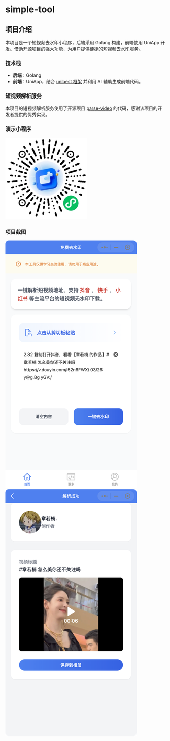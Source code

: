 ###
# simple-tool

## 项目介绍
本项目是一个短视频去水印小程序，后端采用 Golang 构建，前端使用 UniApp 开发。借助开源项目的强大功能，为用户提供便捷的短视频去水印服务。

### 技术栈
- **后端**：Golang
- **前端**：UniApp，结合 [unibest 框架](https://www.unibest.tech) 并利用 AI 辅助生成前端代码。

### 短视频解析服务
本项目的短视频解析服务使用了开源项目 [parse-video](https://github.com/wujunwei928/parse-video) 的代码，感谢该项目的开发者提供的优秀实现。

### 演示小程序
![gh_ab727743ed5c_258.jpg](img_2.jpg)

### 项目截图
![img_3.png](img_3.png)
![img_2.png](img_2.png)




